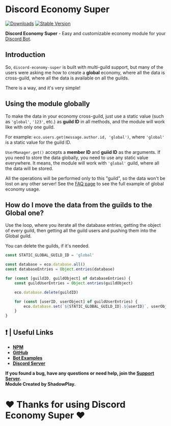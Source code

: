 # Discord Economy Super

[![Downloads](https://img.shields.io/npm/dt/discord-economy-super?style=for-the-badge)](https://www.npmjs.com/package/discord-economy-super)
[![Stable Version](https://img.shields.io/npm/v/discord-economy-super?style=for-the-badge)](https://www.npmjs.com/package/discord-economy-super)

<b>Discord Economy Super</b> - Easy and customizable economy module for your [Discord Bot](https://discord.js.org/#/).

## Introduction
So, `discord-economy-super` is built with multi-guild support, but many of the users were asking me how to create a __global__ economy, where all the data is cross-guild, where all the data is available on all the guilds.

There is a way, and it's very simple!

## Using the module globally
To make the data in your economy cross-guild, just use a static value (such as `'global'`, `'123'`, etc.) as **guild ID** in all methods, and the module will work like with only one guild.

For example: `eco.users.get(message.author.id, 'global')`, where `'global'` is a static value for the guild ID.

`UserManager.get()` accepts a **member ID** and **guiid ID** as the arguments. If you need to store the data globally, you need to use any static value everywhere.
It means, the module will work with `'global'` guild, where all the data will be stored. 

All the operations will be performed only to this "guild", so the data won't be lost on any other server!
See the [FAQ page](https://des-docs.js.org/#/docs/main/1.7.4/general/faq) to see the full example of global economy usage.

## How do I move the data from the guilds to the Global one?
Use the loop, where you iterate all the database entries, getting the object of every guild, then getting all the guild users and pushing them into the Global guild.

You can delete the guilds, if it's needed.

```js
const STATIC_GLOBAL_GUILD_ID = 'global'

const database = eco.database.all()
const databaseEntries = Object.entries(database)

for (const [guildID, guildObject] of databaseEntries) {
    const guildUserEntries = Object.entries(guildObject)

    eco.database.delete(guildID)

    for (const [userID, userObject] of guildUserEntries) {
        eco.database.set(`${STATIC_GLOBAL_GUILD_ID}.${userID}`, userObject)
    }
}
```


## ❗ | Useful Links

<ul>
<li><b><a href = 'https://www.npmjs.com/package/discord-economy-super'>NPM</a></b></li>
<li><b><a href = 'https://github.com/shadowplay1/discord-economy-super'>GitHub</a></b></li>
<li><b><a href = 'https://github.com/shadowplay1/discord-economy-super/tree/main/examples'>Bot Examples</a></b></li>
<li><b><a href = 'https://discord.gg/4pWKq8vUnb'>Discord Server</a></b></li>
</ul>
<b>If you found a bug, have any questions or need help, join the <a href = 'https://discord.gg/4pWKq8vUnb'>Support Server</a>.</b>
<br>
<b>Module Created by ShadowPlay.</b>

# ❤️ Thanks for using Discord Economy Super ❤️

